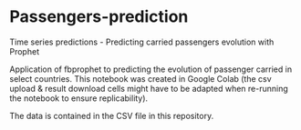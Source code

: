# Passengers-prediction
Time series predictions - Predicting carried passengers evolution with Prophet

Application of fbprophet to predicting the evolution of passenger carried in select countries.
This notebook was created in Google Colab (the csv upload & result download cells might have to be adapted when re-running the notebook to ensure replicability).

The data is contained in the CSV file in this repository.
